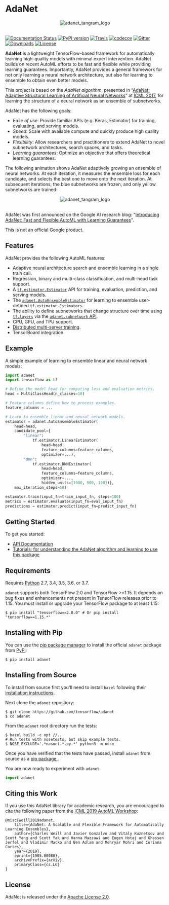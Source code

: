 # AdaNet

<div align="center">
  <img src="https://tensorflow.github.io/adanet/images/adanet_tangram_logo.png" alt="adanet_tangram_logo"><br><br>
</div>

[![Documentation Status](https://readthedocs.org/projects/adanet/badge)](https://adanet.readthedocs.io)
[![PyPI version](https://badge.fury.io/py/adanet.svg)](https://badge.fury.io/py/adanet)
[![Travis](https://travis-ci.org/tensorflow/adanet.svg?branch=master)](https://travis-ci.org/tensorflow/adanet)
[![codecov](https://codecov.io/gh/tensorflow/adanet/branch/master/graph/badge.svg)](https://codecov.io/gh/tensorflow/adanet)
[![Gitter](https://badges.gitter.im/tensorflow/adanet.svg)](https://gitter.im/tensorflow/adanet?utm_source=badge&utm_medium=badge&utm_campaign=pr-badge)
[![Downloads](https://pepy.tech/badge/adanet)](https://pepy.tech/project/adanet)
[![License](https://img.shields.io/badge/license-Apache%202.0-blue.svg)](https://github.com/tensorflow/adanet/blob/master/LICENSE)

**AdaNet** is a lightweight TensorFlow-based framework for automatically learning high-quality models with minimal expert intervention. AdaNet builds on recent AutoML efforts to be fast and flexible while providing learning guarantees. Importantly, AdaNet provides a general framework for not only learning a neural network architecture, but also for learning to ensemble to obtain even better models.

This project is based on the _AdaNet algorithm_, presented in “[AdaNet: Adaptive Structural Learning of Artificial Neural Networks](http://proceedings.mlr.press/v70/cortes17a.html)” at [ICML 2017](https://icml.cc/Conferences/2017), for learning the structure of a neural network as an ensemble of subnetworks.

AdaNet has the following goals:

* _Ease of use_: Provide familiar APIs (e.g. Keras, Estimator) for training, evaluating, and serving models.
* _Speed_: Scale with available compute and quickly produce high quality models.
* _Flexibility_: Allow researchers and practitioners to extend AdaNet to novel subnetwork architectures, search spaces, and tasks.
* _Learning guarantees_: Optimize an objective that offers theoretical learning guarantees.

The following animation shows AdaNet adaptively growing an ensemble of neural networks. At each iteration, it measures the ensemble loss for each candidate, and selects the best one to move onto the next iteration. At subsequent iterations, the blue subnetworks are frozen, and only yellow subnetworks are trained:

<div align="center" style="max-width: 450px; display: block; margin: 0 auto;">
  <img src="https://tensorflow.github.io/adanet/images/adanet_animation.gif" alt="adanet_tangram_logo"><br><br>
</div>

AdaNet was first announced on the Google AI research blog: "[Introducing AdaNet: Fast and Flexible AutoML with Learning Guarantees](https://ai.googleblog.com/2018/10/introducing-adanet-fast-and-flexible.html)".

This is not an official Google product.

## Features

AdaNet provides the following AutoML features:

 * Adaptive neural architecture search and ensemble learning in a single train call.
 * Regression, binary and multi-class classification, and multi-head task support.
 * A [`tf.estimator.Estimator`](https://www.tensorflow.org/guide/estimators) API for training, evaluation, prediction, and serving models.
 * The [`adanet.AutoEnsembleEstimator`](https://github.com/tensorflow/adanet/blob/master/adanet/autoensemble/estimator.py) for learning to ensemble user-defined `tf.estimator.Estimators`.
 * The ability to define subnetworks that change structure over time using [`tf.layers`](https://www.tensorflow.org/api_docs/python/tf/layers) via the [`adanet.subnetwork` API](https://github.com/tensorflow/adanet/blob/master/adanet/subnetwork/generator.py).
 * CPU, GPU, and TPU support.
 * [Distributed multi-server training](https://cloud.google.com/blog/products/gcp/easy-distributed-training-with-tensorflow-using-tfestimatortrain-and-evaluate-on-cloud-ml-engine).
 * TensorBoard integration.

## Example

A simple example of learning to ensemble linear and neural network models:

```python
import adanet
import tensorflow as tf

# Define the model head for computing loss and evaluation metrics.
head = MultiClassHead(n_classes=10)

# Feature columns define how to process examples.
feature_columns = ...

# Learn to ensemble linear and neural network models.
estimator = adanet.AutoEnsembleEstimator(
    head=head,
    candidate_pool={
        "linear":
            tf.estimator.LinearEstimator(
                head=head,
                feature_columns=feature_columns,
                optimizer=...),
        "dnn":
            tf.estimator.DNNEstimator(
                head=head,
                feature_columns=feature_columns,
                optimizer=...,
                hidden_units=[1000, 500, 100])},
    max_iteration_steps=50)

estimator.train(input_fn=train_input_fn, steps=100)
metrics = estimator.evaluate(input_fn=eval_input_fn)
predictions = estimator.predict(input_fn=predict_input_fn)
```

## Getting Started

To get you started:

- [API Documentation](https://adanet.readthedocs.io)
- [Tutorials: for understanding the AdaNet algorithm and learning to use this package](./adanet/examples/tutorials)

## Requirements

Requires [Python](https://www.python.org/) 2.7, 3.4, 3.5, 3.6, or 3.7.

`adanet` supports both TensorFlow 2.0 and TensorFlow >=1.15. It depends on bug fixes and enhancements not present in TensorFlow releases prior to 1.15. You must install or upgrade your TensorFlow package to at least 1.15:

```shell
$ pip install "tensorflow==2.0.0" # Or pip install "tensorflow==1.15.*"
```

## Installing with Pip

You can use the [pip package manager](https://pip.pypa.io/en/stable/installing/) to install the official `adanet` package from [PyPi](https://pypi.org/project/adanet/):

```shell
$ pip install adanet
```

## Installing from Source

To install from source first you'll need to install `bazel` following their [installation instructions](https://docs.bazel.build/versions/master/install.html).

Next clone the `adanet` repository:

```shell
$ git clone https://github.com/tensorflow/adanet
$ cd adanet
```

From the `adanet` root directory run the tests:

```shell
$ bazel build -c opt //...
# Run tests with nosetests, but skip example tests.
$ NOSE_EXCLUDE='.*nasnet.*.py.*' python3 -m nose
```

Once you have verified that the tests have passed, install `adanet` from source as a [ pip package ](./adanet/pip_package/PIP.md).

You are now ready to experiment with `adanet`.

```python
import adanet
```

## Citing this Work

If you use this AdaNet library for academic research, you are encouraged to cite the following paper from the [ICML 2019 AutoML Workshop](https://arxiv.org/abs/1905.00080):

    @misc{weill2019adanet,
        title={AdaNet: A Scalable and Flexible Framework for Automatically Learning Ensembles},
        author={Charles Weill and Javier Gonzalvo and Vitaly Kuznetsov and Scott Yang and Scott Yak and Hanna Mazzawi and Eugen Hotaj and Ghassen Jerfel and Vladimir Macko and Ben Adlam and Mehryar Mohri and Corinna Cortes},
        year={2019},
        eprint={1905.00080},
        archivePrefix={arXiv},
        primaryClass={cs.LG}
    }

## License

AdaNet is released under the [Apache License 2.0](LICENSE).
